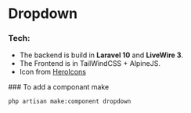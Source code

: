 # Dropdown

### Tech:

- The backend is build in **Laravel 10** and **LiveWire 3**.
- The Frontend is in TailWindCSS + AlpineJS.
- Icon from [HeroIcons](https://heroicons.com/)

### To add a componant make

```shell
php artisan make:component dropdown
```
